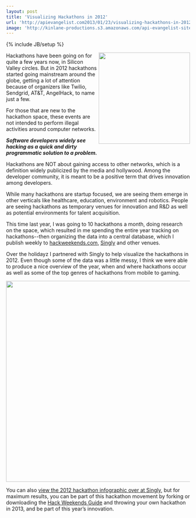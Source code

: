 ```yaml
---
layout: post
title: 'Visualizing Hackathons in 2012'
url: 'http://apievangelist.com2013/01/23/visualizing-hackathons-in-2012/'
image: 'http://kinlane-productions.s3.amazonaws.com/api-evangelist-site/blog/hackathon-home-1.jpg'
---
```

{% include JB/setup %}
<p>
     <a href="http://blog.singly.com/2013/01/22/hackathons-a-launchpad-for-app-innovation/"><img src="http://hackweekends.com/images/hackathon-home-1.jpg"  width="250" align="right" /></a>
</p>
<p>
     Hackathons have been going on for quite a few years now, in Silicon Valley circles. But in 2012 hackathons started going mainstream around the globe, getting a lot of attention because of organizers like Twilio, Sendgrid, AT&amp;T, AngelHack, to name just a few.
</p>
<p>
     For those that are new to the hackathon space, these events are not intended to perform illegal activities around computer networks.
</p>
<p>
     <strong><em>Software developers widely see hacking as a quick and dirty programmatic solution to a problem.</em></strong>
</p>
<p>
     Hackathons are NOT about gaining access to other networks, which is a definition widely publicized by the media and hollywood. Among the developer community, it is meant to be a positive term that drives innovation among developers.
</p>
<p>
     While many hackathons are startup focused, we are seeing them emerge in other verticals like healthcare, education, environment and robotics. People are seeing hackathons as temporary venues for innovation and R&amp;D as well as potential environments for talent acquisition.
</p>
<p>
     This time last year, I was going to 10 hackathons a month, doing research on the space, which resulted in me spending the entire year tracking on hackathons--then organizing the data into a central database, which I publish weekly to <a href="http://hackweekends.com">hackweekends.com</a>, <a href="http://singly.com">Singly</a> and other venues.
</p>
<p>
     Over the holidayz I partnered with Singly to help visualize the hackathons in 2012. Even though some of the data was a little messy, I think we were able to produce a nice overview of the year, when and where hackathons occur as well as some of the top genres of hackathons from mobile to gaming.
</p>
<p>
     <a href="http://blog.singly.com/2013/01/22/hackathons-a-launchpad-for-app-innovation/"><img src="https://s3.amazonaws.com/kinlane-productions/singly/singly-hackathon-infographic-625px-width.jpg"  width="550" align="center" /></a>
</p>
<p>
     You can also <a href="http://blog.singly.com/2013/01/22/hackathons-a-launchpad-for-app-innovation/">view the 2012 hackathon infographic over at Singly</a>, but for maximum results, you can be part of this hackathon movement by forking or downloading the <a href="https://github.com/kinlane/hack-weekends-guide">Hack Weekends Guide</a> and throwing your own hackathon in 2013, and be part of this year’s innovation.
</p>
